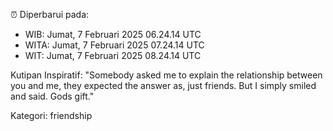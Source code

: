 ⏰ Diperbarui pada:
- WIB: Jumat, 7 Februari 2025 06.24.14 UTC
- WITA: Jumat, 7 Februari 2025 07.24.14 UTC
- WIT: Jumat, 7 Februari 2025 08.24.14 UTC

Kutipan Inspiratif:
"Somebody asked me to explain the relationship between you and me, they expected the answer as, just friends. But I simply smiled and said. Gods gift."


Kategori: friendship


